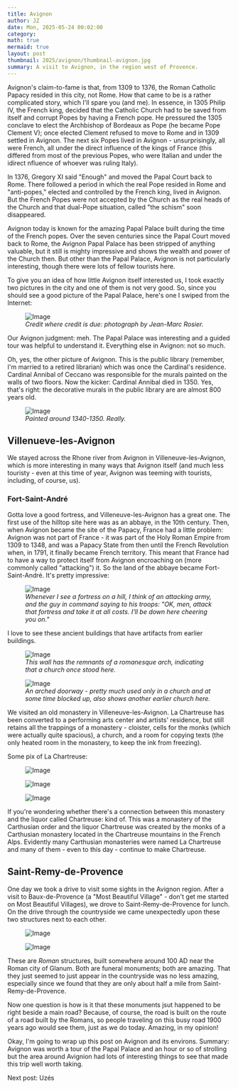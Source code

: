 ```yaml
---
title: Avignon
author: JZ
date: Mon, 2025-05-24 00:02:00
category: 
math: true
mermaid: true
layout: post
thumbnail: 2025/avignon/thumbnail-avignon.jpg
summary: A visit to Avignon, in the region west of Provence. 
---  
```

Avignon's claim-to-fame is that, from 1309 to 1376, the Roman Catholic Papacy resided in this city, not Rome. How that came to be is a rather complicated story, which I'll spare you (and me). In essence, in 1305 Philip IV, the French king, decided that the Catholic Church had to be saved from itself and corrupt Popes by having a French pope. He pressured the 1305 conclave to elect the Archbishop of Bordeaux as Pope (he became Pope Clement V); once elected Clement refused to move to Rome and in 1309 settled in Avignon. The next six Popes lived in Avignon - unsurprisingly, all were French, all under the direct influence of the kings of France (this differed from most of the previous Popes, who were Italian and under the idirect nfluence of whoever was ruling Italy).

In 1376, Gregory XI said "Enough" and moved the Papal Court back to Rome. There followed a period in which the real Pope resided in Rome and "anti-popes," elected and controlled by the French king, lived in Avignon. But the French Popes were not accepted by the Church as the real heads of the Church and that dual-Pope situation, called "the schism" soon disappeared.

Avignon today is known for the amazing Papal Palace built during the time of the French popes. Over the seven centuries since the Papal Court moved back to Rome, the Avignon Papal Palace has been stripped of anything valuable, but it still is mighty impressive and shows the wealth and power of the Church then. But other than the Papal Palace, Avignon is not particularly interesting, though there were lots of fellow tourists here.

To give you an idea of how little Avignon itself interested us, I took exactly two pictures in the city and one of them is not very good. So, since you should see a good picture of the Papal Palace, here's one I swiped from the Internet:
<figure class = 'landscape' >
    <img src="{{ "2025/avignon/Palais_des_Papes.jpg" | prepend: site.imageurl | prepend: site.baseurl  }}" alt="Image" />
    <figcaption><em>Credit where credit is due: photograph by Jean-Marc Rosier.</em></figcaption>
</figure>


Our Avignon judgment: meh. The Papal Palace was interesting and a guided tour was helpful to understand it. Everything else in Avignon: not so much.  

Oh, yes, the other picture of Avignon. This is the public library (remember, I'm married to a retired librarian) which was once the Cardinal's residence. Cardinal Annibal of Ceccano was responsible for the murals painted on the walls of two floors. Now the kicker: Cardinal Annibal died in 1350. Yes, that's right: the decorative murals in the public library are are almost 800 years old.

<figure class = 'landscape' >
  <img src="{{ "2025/avignon/DSC05850.jpg" | prepend: site.imageurl | prepend: site.baseurl  }}" alt="Image" />
  <figcaption><em>Painted around 1340-1350. Really.</em></figcaption>
</figure>

<h2>Villenueve-les-Avignon</h2>
We stayed across the Rhone river from Avignon in Villeneuve-les-Avignon, which is more interesting in many ways that Avignon itself (and much less touristy - even at this time of year, Avignon was teeming with tourists, including, of course, us). 

<h3>Fort-Saint-André</h3>
Gotta love a good fortress, and Villeneuve-les-Avignon has a great one. The first use of the hilltop site here was as an abbaye, in the 10th century. Then, when Avignon became the site of the Papacy, France had a little problem: Avignon was not part of France - it was part of the Holy Roman Empire from 1309 to 1348, and was a Papacy State from then until the French Revolution when, in 1791, it finally became French territory. This meant that France had to have a way to protect itself from Avignon encroaching on (more commonly called "attacking") it. So the land of the abbaye became Fort-Saint-André. It's pretty impressive:
<figure class = 'landscape' >
    <img src="{{ "2025/avignon/DSC05868.jpg" | prepend: site.imageurl | prepend: site.baseurl  }}" alt="Image" />
    <figcaption><em>Whenever I see a fortress on a hill, I think of an attacking army, and the guy in command saying to his troops: "OK, men, attack that fortress and take it at all costs. I'll be down here cheering you on."</em></figcaption>
</figure>

I love to see these ancient buildings that have artifacts from earlier buildings.
<figure class = 'portrait' >
    <img src="{{ "2025/avignon/DSC05739.jpg" | prepend: site.imageurl | prepend: site.baseurl  }}" alt="Image" />
    <figcaption><em>This wall has the remnants of a romanesque arch, indicating that a church once stood here.</em></figcaption>
</figure>

  <figure class = 'portrait' >
    <img src="{{ "2025/avignon/DSC05741.jpg" | prepend: site.imageurl | prepend: site.baseurl  }}" alt="Image" />
    <figcaption><em>An arched doorway - pretty much used only in a church and at some time blocked up, also shows another earlier church here.</em></figcaption>
  </figure>
  
We visited an old monastery in Villeneuve-les-Avignon. La Chartreuse has been converted to a performing arts center and artists' residence, but still retains all the trappings of a monastery - cloister, cells for the monks (which were actually quite spacious), a church, and a room for copying texts (the only heated room in the monastery, to keep the ink from freezing). 

Some pix of La Chartreuse:
<figure class = 'portrait' >
  <img src="{{ "2025/avignon/DSC05825.jpg" | prepend: site.imageurl | prepend: site.baseurl  }}" alt="Image" />
  <figcaption><em></em></figcaption>
</figure>

<figure class = 'portrait' >
  <img src="{{ "2025/avignon/DSC05828.jpg" | prepend: site.imageurl | prepend: site.baseurl  }}" alt="Image" />
  <figcaption><em></em></figcaption>
</figure>

<figure class = 'portrait' >
  <img src="{{ "2025/avignon/DSC05830.jpg" | prepend: site.imageurl | prepend: site.baseurl  }}" alt="Image" />
  <figcaption><em></em></figcaption>
</figure>
If you're wondering whether there's a connection between this monastery and the liquor called Chartreuse: kind of. This was a monastery of the Carthusian order and the liquor Chartreuse was created by the monks of a Carthusian monastery located in the Chartreuse mountains in the French Alps. Evidently many Carthusian monasteries were named La Chartreuse and many of them - even to this day - continue to make Chartreuse.

<h2>Saint-Remy-de-Provence</h2>
One day we took a drive to visit some sights in the Avignon region. After a visit to Baux-de-Provence (a "Most Beautiful Village" - don't get me started on Most Beautiful Villages), we drove to Saint-Remy-de-Provence for lunch. On the drive through the countryside we came unexpectedly upon these two structures next to each other.

<figure class = 'portrait' >
  <img src="{{ "2025/avignon/DSC05759.jpg" | prepend: site.imageurl | prepend: site.baseurl  }}" alt="Image" />
  <figcaption><em></em></figcaption>
</figure>

<figure class = 'landscape' >
  <img src="{{ "2025/avignon/DSC05778.jpg" | prepend: site.imageurl | prepend: site.baseurl  }}" alt="Image" />
  <figcaption><em></em></figcaption>
</figure>
These are <i>Roman</i> structures, built somewhere around 100 AD near the Roman city of Glanum. Both are funeral monuments; both are amazing. That they just seemed to just appear in the countryside was no less amazing, especially since we found that they are only about half a mile from Saint-Remy-de-Provence.

Now one question is how is it that these monuments jsut happened to be right beside a main road? Because, of course, the road is built on the route of a road built by the Romans, so people traveling on this busy road 1900 years ago would see them, just as we do today. Amazing, in my opinion!

Okay, I'm going to wrap up this post on Avignon and its environs. Summary: Avignon was worth a tour of the Papal Palace and an hour or so of strolling but the area around Avignion had lots of interesting things to see that made this trip well worth taking.

Next post: Uzés
